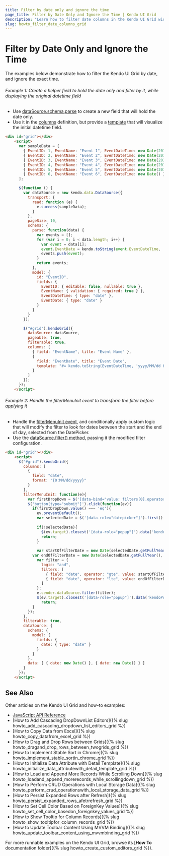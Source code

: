 ```yaml
---
title: Filter by date only and ignore the time
page_title: Filter by Date Only and Ignore the Time | Kendo UI Grid
description: "Learn how to filter date columns in the Kendo UI Grid widget."
slug: howto_filter_date_columns_grid
---
```


# Filter by Date Only and Ignore the Time

The examples below demonstrate how to filter the Kendo UI Grid by date, and ignore the exact time.

###### Example 1: Create a helper field to hold the date only and filter by it, while displaying the original datetime field

* Use [dataSource.schema.parse](http://docs.telerik.com/kendo-ui/api/javascript/data/datasource#configuration-schema.parse) to create a new field that will hold the date only.
* Use it in the [columns](http://docs.telerik.com/kendo-ui/api/javascript/ui/grid#configuration-columns) definition, but provide a [template](http://docs.telerik.com/kendo-ui/api/javascript/ui/grid#configuration-columns.template) that will visualize the initial datetime field.

```html
<div id="grid"></div>
    <script>
      var sampleData = [
        { EventID: 1, EventName: "Event 1", EventDateTime: new Date(2013, 8, 10, 17, 0) },
        { EventID: 2, EventName: "Event 2", EventDateTime: new Date(2013, 8, 10, 18, 0) },
        { EventID: 3, EventName: "Event 3", EventDateTime: new Date(2013, 8, 10, 19, 0) },
        { EventID: 4, EventName: "Event 4", EventDateTime: new Date(2013, 8, 10, 20, 0) },
        { EventID: 5, EventName: "Event 5", EventDateTime: new Date(2013, 8, 11, 19, 0) },
        { EventID: 6, EventName: "Event 6", EventDateTime: new Date() },
      ];

      $(function () {
        var dataSource = new kendo.data.DataSource({
          transport: {
            read: function (e) {
              e.success(sampleData);
            }
          },
          pageSize: 10,
          schema: {
            parse: function(data) {
              var events = [];
              for (var i = 0; i < data.length; i++) {
                var event = data[i];
                event.EventDate = kendo.toString(event.EventDateTime, 'yyyy/MM/dd');
                events.push(event);
              }
              return events;            	
            },
            model: {
              id: "EventID",
              fields: {
                EventID: { editable: false, nullable: true },
                EventName: { validation: { required: true } },
                EventDateTime: { type: "date" },
                EventDate: { type: "date" }
              }
            }
          }
        });

        $("#grid").kendoGrid({
          dataSource: dataSource,
          pageable: true,
          filterable: true,
          columns: [
            { field: "EventName", title: "Event Name" },
            {
              field: "EventDate", title: "Event Date",
              template: "#= kendo.toString(EventDateTime, 'yyyy/MM/dd HH:mm') #"
            }
          ]
        });
      });
    </script>
```
###### Example 2: Handle the filterMenuInit event to transform the filter before applying it

* Handle the [filterMenuInit event](http://docs.telerik.com/kendo-ui/api/javascript/ui/grid#events-filterMenuInit), and conditionally apply custom logic that will modify the filter to look for dates between the start and the end of day, selected from the DatePicker.
* Use the [dataSource.filter() method](http://docs.telerik.com/kendo-ui/api/javascript/data/datasource#methods-filter), passing it the modified filter configuration.

```html
<div id="grid"></div>
    <script>
      $("#grid").kendoGrid({
        columns: [ 
          {
            field: "date",
            format: "{0:MM/dd/yyyy}"
          }
        ],
        filterMenuInit: function(e){
          var firstDropDown = $('[data-bind="value: filters[0].operator"]').data('kendoDropDownList');
          $('button[type="submit"]').click(function(ev){
            if(firstDropDown.value() === 'eq'){
              ev.preventDefault();
              var selectedDate = $('[data-role="datepicker"]').first().data('kendoDatePicker').value();
             
              if(!selectedDate){
                $(ev.target).closest('[data-role="popup"]').data('kendoPopup').close();
                return;
              }
              
              var startOfFilterDate = new Date(selectedDate.getFullYear(), selectedDate.getMonth(), selectedDate.getDate());
            var endOfFilterDate = new Date(selectedDate.getFullYear(), selectedDate.getMonth(), selectedDate.getDate(), 23, 59, 59);
              var filter = {
                logic: "and",
                filters: [
                  { field: "date", operator: "gte", value: startOfFilterDate },
                  { field: "date", operator: "lte", value: endOfFilterDate }
                ]
              };
              e.sender.dataSource.filter(filter);
              $(ev.target).closest('[data-role="popup"]').data('kendoPopup').close();
                return;
            }
          });
        },
        filterable: true,
        dataSource: {
          schema: {
            model: {
              fields: {
                date: { type: "date" }
              }
            }  
          },
          data: [ { date: new Date() }, { date: new Date() } ]
        }
      });
    </script>
```

## See Also

Other articles on the Kendo UI Grid and how-to examples:

* [JavaScript API Reference](/api/javascript/ui/grid)
* [How to Add Cascading DropDownList Editors]({% slug howto_add_cascading_dropdown_list_editors_grid %})
* [How to Copy Data from Excel]({% slug howto_copy_datafrom_excel_grid %})
* [How to Drag and Drop Rows between Grids]({% slug howto_dragand_drop_rows_between_twogrids_grid %})
* [How to Implement Stable Sort in Chrome]({% slug howto_implement_stable_sortin_chrome_grid %})
* [How to Initialize Data Attribute with Detail Template]({% slug howto_initialize_data_attributewith_detail_template_grid %})
* [How to Load and Append More Records While Scrolling Down]({% slug howto_loadand_append_morerecords_while_scrollingdown_grid %})
* [How to Perform CRUD Operations with Local Storage Data]({% slug howto_perform_crud_operationswith_local_storage_data_grid %})
* [How to Persist Expanded Rows after Refresh]({% slug howto_persist_expanded_rows_afetrrefresh_grid %})
* [How to Set Cell Color Based on ForeignKey Values]({% slug howto_set_cell_color_basedon_foreignkey_values_grid %})
* [How to Show Tooltip for Column Records]({% slug howto_show_tooltipfor_column_records_grid %})
* [How to Update Toolbar Content Using MVVM Binding]({% slug howto_update_toolbar_content_using_mvvmbinding_grid %})

For more runnable examples on the Kendo UI Grid, browse its [**How To** documentation folder]({% slug howto_create_custom_editors_grid %}).

